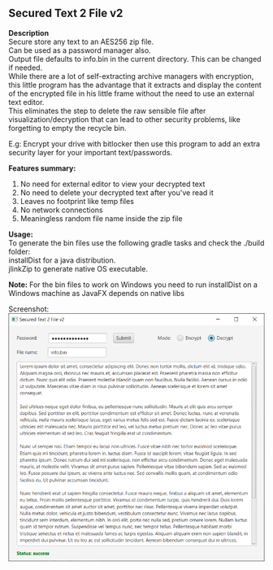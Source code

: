 Secured Text 2 File v2
--
**Description**<br/>
Secure store any text to an AES256 zip file. <br/>
Can be used as a password manager also.<br/>
Output file defaults to info.bin in the current directory. This can be changed if needed. <br/>
While there are a lot of self-extracting archive managers with encryption, this little 
program has the advantage that it extracts and display the content of the encrypted file in his little frame without the need to use an external text editor.<br/>
This eliminates the step to delete the raw sensible file after visualization/decryption that can lead to other security problems, like forgetting to empty the recycle bin.<br/>

E.g: Encrypt your drive with bitlocker then use this program to add an extra security layer for your important text/passwords.

**Features summary:**
1) No need for external editor to view your decrypted text
2) No need to delete your decrypted text after you've read it
3) Leaves no footprint like temp files
4) No network connections 
5) Meaningless random file name inside the zip file

**Usage:**<br/>
To generate the bin files use the following gradle tasks and check the ./build folder:<br/>
installDist for a java distribution.<br/>
jlinkZip to generate native OS executable.

**Note:** For the bin files to work on Windows you need to run installDist on a Windows machine as JavaFX depends on native libs

Screenshot:<br/>
![](screen1.png)